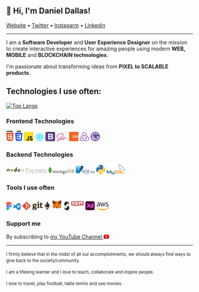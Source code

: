 ## 👋 Hi, I'm Daniel Dallas!</h3>

<p align="">
    <a href="https://thedanieldallas.com/">Website</a> • 
    <a href="https://twitter.com/thedanieldallas">Twitter</a> • 
    <a href="https://instagram.com/thedanieldallas">Instagarm</a> • 
    <a href="https://www.linkedin.com/in/danieldallasokoye/">Linkedin</a>
  
</p>

---
I am a **Software Developer** and **User Experience Designer** on the mission to create interactive experiences for amazing people using modern **WEB, MOBILE** and **BLOCKCHAIN technologies**.

I'm passionate about transforming ideas from **PIXEL to SCALABLE products**.

## Technologies I use often:

[![Top Langs](https://github-readme-stats.vercel.app/api/top-langs/?username=DanielDallas&layout)](https://github.com/DanielDallas/github-readme-stats)

### Frontend Technologies

<div>
  <img src ="./images/html-5.svg" alt="HTML5 logo" width="4%" title='HTML5'/>
  <img src ="./images/css-3.svg" alt="CSS3 logo" width="4%" title='CSS3'/>
  <img src ="./images/javascript.svg" alt="JavaScript logo" width="5%" title='JavaScript'/>
  <img src ="./images/react.svg" alt="react logo" width="5%" title='React'/>
  <img src ="./images/bootstrap.svg" alt="Bootstrap logo" width="5%" title='Bootstrap'/>
  <img src ="./images/sass.svg" alt="Sass logo" width="6%" title='Sass'/>
  <img src ="./images/es6.svg" alt="ES6 logo" width="5%" title='ES6'/>
  <img src ="./images/redux.svg" alt="redux logo" width="5%" title='Redux'/>
  <img src ="./images/gatsby.svg" alt="Gatsby logo" width="5%" title='Gatsby'/>
<div> 

### Backend Technologies

<div>
  <img src ="./images/nodejs.svg" alt="Node logo" width="10%" title='Nodejs'/>
  <img src ="./images/express.svg" alt="express logo" width="11%" title='Express'/>
  <!-- <img src ="./images/php.svg" alt="php logo" width="13%" title='PHP'/> -->
  <img src ="./images/mongodb.svg" alt="Momgodb logo" width="14%" title='MongoDB'/>
  <img src ="./images/sqlite.svg" alt="sqlite logo" width="10%" title='sqlite'/>
  <img src ="./images/python.svg" alt="Python logo" width="5%" title='Python'/>
  <img src ="./images/mysql.svg" alt="mysql logo" width="10%" title='MYSQL'/>
</div>


### Tools I use often

<div>
  <img src ="./images/figma.svg" alt="Figma logo" width="3%" title='Figma'/>
  <img src ="./images/visual-studio-code.svg" alt="VS Code logo" width="4%" title='Visual Studio Code'/>
  <img src ="./images/git.svg" alt="Git logo" width="11%" title='Git'/>
  <img src ="./images/ethereum.svg" alt="ETHEREUM logo" width="3%" title='ETHEREUM'/>
  <img src ="./images/metamask.svg" alt="METAMASK logo" width="6%" title='METAMASK'/>
  <img src ="./images/solidity.svg" alt="SOLIDITY logo" width="3%" title='SOLIDITY'/>
  <img src ="./images/npm.svg" alt="NPM logo" width="7%" title='NPM'/>
  <img src ="./images/xd.svg" alt="ADOBE XD logo" width="5%" title='Adobe XD'/>
  <img src ="./images/aws.svg" alt="AWS logo" width="7%" title='AWS'/> 
</div>
  

 ### Support me
 By subscribing to <a href="https://www.youtube.com/channel/UCLgTyyNvyZCWdAlSuxlb8ow" target="_blank">my YouTube Channel <img src='./images/youtube.svg' alt='YouTube' width="3%"></a>

---
<small> I firmly believe that in the midst of all our accomplishments, we should always find ways to give back to the society/community. </small>

<small> I am a lifelong learner and I love to teach, collaborate and inspire people. </small>

<small> I love to travel, play football, table tennis and see movies. </small>